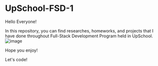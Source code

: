# UpSchool-FSD-1
Hello Everyone!

In this repository, you can find researches, homeworks, and projects that I have done throughout Full-Stack Development Program held in UpSchool. ![image](https://user-images.githubusercontent.com/102520514/221412029-f1cce7fd-8483-4e07-9048-39c89c723f09.png)


Hope you enjoy!

Let's code!
